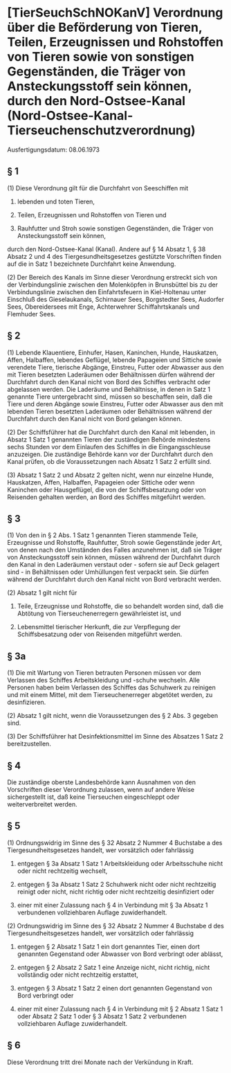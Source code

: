 # [TierSeuchSchNOKanV] Verordnung über die Beförderung von Tieren, Teilen, Erzeugnissen und Rohstoffen von Tieren sowie von sonstigen Gegenständen, die Träger von Ansteckungsstoff sein können, durch den Nord-Ostsee-Kanal  (Nord-Ostsee-Kanal-Tierseuchenschutzverordnung)

Ausfertigungsdatum: 08.06.1973

 

## § 1

(1) Diese Verordnung gilt für die Durchfahrt von Seeschiffen mit

1. lebenden und toten Tieren,

2. Teilen, Erzeugnissen und Rohstoffen von Tieren und

3. Rauhfutter und Stroh sowie sonstigen Gegenständen, die Träger von Ansteckungsstoff sein können,

durch den Nord-Ostsee-Kanal (Kanal). Andere auf § 14 Absatz 1, § 38 Absatz 2 und 4 des Tiergesundheitsgesetzes gestützte Vorschriften finden auf die in Satz 1 bezeichnete Durchfahrt keine Anwendung.

(2) Der Bereich des Kanals im Sinne dieser Verordnung erstreckt sich von der Verbindungslinie zwischen den Molenköpfen in Brunsbüttel bis zu der Verbindungslinie zwischen den Einfahrtsfeuern in Kiel-Holtenau unter Einschluß des Gieselaukanals, Schirnauer Sees, Borgstedter Sees, Audorfer Sees, Obereidersees mit Enge, Achterwehrer Schiffahrtskanals und Flemhuder Sees.


## § 2

(1) Lebende Klauentiere, Einhufer, Hasen, Kaninchen, Hunde, Hauskatzen, Affen, Halbaffen, lebendes Geflügel, lebende Papageien und Sittiche sowie verendete Tiere, tierische Abgänge, Einstreu, Futter oder Abwasser aus den mit Tieren besetzten Laderäumen oder Behältnissen dürfen während der Durchfahrt durch den Kanal nicht von Bord des Schiffes verbracht oder abgelassen werden. Die Laderäume und Behältnisse, in denen in Satz 1 genannte Tiere untergebracht sind, müssen so beschaffen sein, daß die Tiere und deren Abgänge sowie Einstreu, Futter oder Abwasser aus den mit lebenden Tieren besetzten Laderäumen oder Behältnissen während der Durchfahrt durch den Kanal nicht von Bord gelangen können.

(2) Der Schiffsführer hat die Durchfahrt durch den Kanal mit lebenden, in Absatz 1 Satz 1 genannten Tieren der zuständigen Behörde mindestens sechs Stunden vor dem Einlaufen des Schiffes in die Eingangsschleuse anzuzeigen. Die zuständige Behörde kann vor der Durchfahrt durch den Kanal prüfen, ob die Voraussetzungen nach Absatz 1 Satz 2 erfüllt sind.

(3) Absatz 1 Satz 2 und Absatz 2 gelten nicht, wenn nur einzelne Hunde, Hauskatzen, Affen, Halbaffen, Papageien oder Sittiche oder wenn Kaninchen oder Hausgeflügel, die von der Schiffsbesatzung oder von Reisenden gehalten werden, an Bord des Schiffes mitgeführt werden.


## § 3

(1) Von den in § 2 Abs. 1 Satz 1 genannten Tieren stammende Teile, Erzeugnisse und Rohstoffe, Rauhfutter, Stroh sowie Gegenstände jeder Art, von denen nach den Umständen des Falles anzunehmen ist, daß sie Träger von Ansteckungsstoff sein können, müssen während der Durchfahrt durch den Kanal in den Laderäumen verstaut oder - sofern sie auf Deck gelagert sind - in Behältnissen oder Umhüllungen fest verpackt sein. Sie dürfen während der Durchfahrt durch den Kanal nicht von Bord verbracht werden.

(2) Absatz 1 gilt nicht für

1. Teile, Erzeugnisse und Rohstoffe, die so behandelt worden sind, daß die Abtötung von Tierseuchenerregern gewährleistet ist, und

2. Lebensmittel tierischer Herkunft, die zur Verpflegung der Schiffsbesatzung oder von Reisenden mitgeführt werden.


## § 3a

(1) Die mit Wartung von Tieren betrauten Personen müssen vor dem Verlassen des Schiffes Arbeitskleidung und -schuhe wechseln. Alle Personen haben beim Verlassen des Schiffes das Schuhwerk zu reinigen und mit einem Mittel, mit dem Tierseuchenerreger abgetötet werden, zu desinfizieren.

(2) Absatz 1 gilt nicht, wenn die Voraussetzungen des § 2 Abs. 3 gegeben sind.

(3) Der Schiffsführer hat Desinfektionsmittel im Sinne des Absatzes 1 Satz 2 bereitzustellen.


## § 4

Die zuständige oberste Landesbehörde kann Ausnahmen von den Vorschriften dieser Verordnung zulassen, wenn auf andere Weise sichergestellt ist, daß keine Tierseuchen eingeschleppt oder weiterverbreitet werden.


## § 5

(1) Ordnungswidrig im Sinne des § 32 Absatz 2 Nummer 4 Buchstabe a des Tiergesundheitsgesetzes handelt, wer vorsätzlich oder fahrlässig

1. entgegen § 3a Absatz 1 Satz 1 Arbeitskleidung oder Arbeitsschuhe nicht oder nicht rechtzeitig wechselt,

2. entgegen § 3a Absatz 1 Satz 2 Schuhwerk nicht oder nicht rechtzeitig reinigt oder nicht, nicht richtig oder nicht rechtzeitig desinfiziert oder

3. einer mit einer Zulassung nach § 4 in Verbindung mit § 3a Absatz 1 verbundenen vollziehbaren Auflage zuwiderhandelt.

(2) Ordnungswidrig im Sinne des § 32 Absatz 2 Nummer 4 Buchstabe d des Tiergesundheitsgesetzes handelt, wer vorsätzlich oder fahrlässig

1. entgegen § 2 Absatz 1 Satz 1 ein dort genanntes Tier, einen dort genannten Gegenstand oder Abwasser von Bord verbringt oder ablässt,

2. entgegen § 2 Absatz 2 Satz 1 eine Anzeige nicht, nicht richtig, nicht vollständig oder nicht rechtzeitig erstattet,

3. entgegen § 3 Absatz 1 Satz 2 einen dort genannten Gegenstand von Bord verbringt oder

4. einer mit einer Zulassung nach § 4 in Verbindung mit § 2 Absatz 1 Satz 1 oder Absatz 2 Satz 1 oder § 3 Absatz 1 Satz 2 verbundenen vollziehbaren Auflage zuwiderhandelt.


## § 6

Diese Verordnung tritt drei Monate nach der Verkündung in Kraft.

